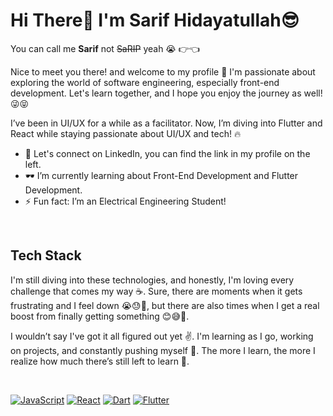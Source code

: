 # Hi There👋 I'm Sarif Hidayatullah😎
You can call me <b>Sarif</b> not <s>SaRIP</s> yeah 😭 👉👈

Nice to meet you there! and welcome to my profile 🍷 I'm passionate about exploring the world of software engineering, especially front-end development. Let's learn together, and I hope you enjoy the journey as well! 😜😝

I’ve been in UI/UX for a while as a facilitator. Now, I’m diving into Flutter and React while staying passionate about UI/UX and tech! 🔥

- 🙌 Let's connect on LinkedIn, you can find the link in my profile on the left.
- 🕶️ I’m currently learning about Front-End Development and Flutter Development.
- ⚡ Fun fact: I’m an Electrical Engineering Student!

<br>

## Tech Stack
I'm still diving into these technologies, and honestly, I'm loving every challenge that comes my way ☕. Sure, there are moments when it gets frustrating and I feel down 😭😓🤯, but there are also times when I get a real boost from finally getting something 😊😅🥰.

I wouldn’t say I've got it all figured out yet ✌️. I'm learning as I go, working on projects, and constantly pushing myself 🚀. The more I learn, the more I realize how much there’s still left to learn 🌱.

<br>

<!-- source icon: https://dev.to/envoy_/150-badges-for-github-pnk -->
[![JavaScript](https://img.shields.io/badge/JavaScript-%231F1F1F?style=for-the-badge&logo=javascript&logoColor=F7DF1E)](https://developer.mozilla.org/en-US/docs/Learn/JavaScript/First_steps/What_is_JavaScript)
[![React](https://img.shields.io/badge/React-%231F1F1F?style=for-the-badge&logo=react&logoColor=61DAFB)](https://react.dev/)
[![Dart](https://img.shields.io/badge/Dart-%231F1F1F?style=for-the-badge&logo=dart&logoColor=lightseagreen)](https://dart.dev/overview)
[![Flutter](https://img.shields.io/badge/Flutter-%231F1F1F?style=for-the-badge&logo=flutter&logoColor=deepskyblue)](https://docs.flutter.dev/ui)


<br>



